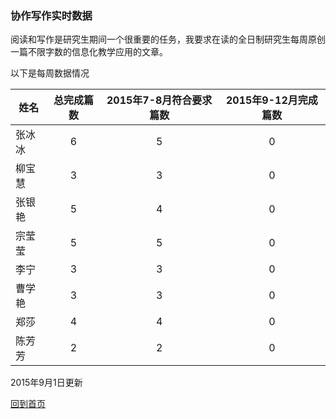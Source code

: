 ﻿### 协作写作实时数据 ###

阅读和写作是研究生期间一个很重要的任务，我要求在读的全日制研究生每周原创一篇不限字数的信息化教学应用的文章。

以下是每周数据情况


|姓名 |总完成篇数 | 2015年7-8月符合要求篇数 | 2015年9-12月完成篇数 |
|---  |:------:| :------:| :------:|
|张冰冰 | 6 | 5 | 0 |
|柳宝慧 | 3 | 3 | 0 |
|张银艳 | 5 | 4 | 0 |
|宗莹莹 | 5 | 5 | 0 |
|李宁   | 3 | 3 | 0 |
|曹学艳 | 3 | 3 | 0 |
|郑莎   | 4 | 4 | 0 |
|陈芳芳 | 2 | 2 | 0 |

2015年9月1日更新

[回到首页](http://4instructor.com/#!index.md)
